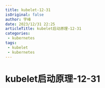 ```yaml
---
title: kubelet-12-31
isOriginal: false
author: 宇峰
date: 2023/12/31 22:25
articleTitle: kubelet启动原理-12-31
categories:
 - kubernetes
tags:
 - kubelet
 - kubernetes
---
```


# kubelet启动原理-12-31